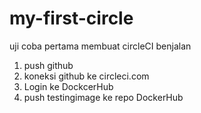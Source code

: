 # my-first-circle
  uji coba pertama membuat circleCI benjalan  
  1. push github
  2. koneksi github ke circleci.com
  3. Login ke DockcerHub
  4. push  testingimage ke  repo DockerHub